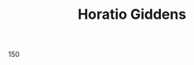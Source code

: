 ---
title: Horatio Giddens

description: 
Layout: role

introduction: You are an agent of chaos. Charasmatic but deadly you are attempting pay off the favors that you needed to call in from your last failed scheme. You are currently on the run and only ventures out of your lair for big jobs.
motivation: Retrieve the Book of Invitiations and after researching it either trade it or use the rituals. You has no idea what is within it. 
tactics: Blast the daylights out of people with your wand. Your most deadly weapon is your mind though. 
movement: Frantic. 
speech: British accent. Suave

body: 150 
defenses: 
weapons: Longsword (+2 Spirit Locked Longsword Lovely Lamay)
damage:  20 Magic
magic: 4 Block Earth
abilities: 
  - Rift 1x Day takes 1 hour ritual and takes him to Desperation his hiding hole.
  - Unlimited 30 elemental Chaos when channeling with his wand.
  - Luke's Wall - Creates a barriar around a structure that locks it in time and burns the memories of the host to keep it running. Weak against some Dream Magic Named After Luke Goodman a powerful dream Sorcerer that traded him this in exchange for 

killing_blow: He love it. He relishes the chance kill and maim.

costuming: Modern style Suitcoat

props: Small wand 

---